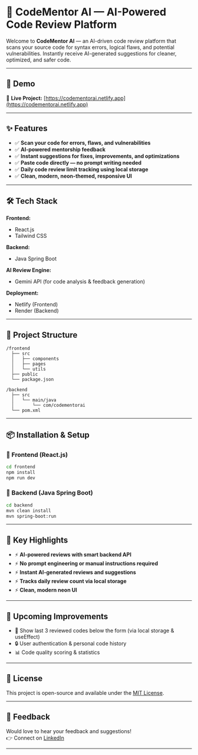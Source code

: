 
# 🚀 CodeMentor AI — AI-Powered Code Review Platform

Welcome to **CodeMentor AI** — an AI-driven code review platform that scans your source code for syntax errors, logical flaws, and potential vulnerabilities. Instantly receive AI-generated suggestions for cleaner, optimized, and safer code.

---

## 📸 Demo

🔗 **Live Project:** [https://codementorai.netlify.app](https://codementorai.netlify.app)

---

## ✨ Features

- ✅ **Scan your code for errors, flaws, and vulnerabilities**
- ✅ **AI-powered mentorship feedback**
- ✅ **Instant suggestions for fixes, improvements, and optimizations**
- ✅ **Paste code directly — no prompt writing needed**
- ✅ **Daily code review limit tracking using local storage**
- ✅ **Clean, modern, neon-themed, responsive UI**

---

## 🛠️ Tech Stack

**Frontend:**
- React.js
- Tailwind CSS

**Backend:**
- Java Spring Boot

**AI Review Engine:**
- Gemini API (for code analysis & feedback generation)

**Deployment:**
- Netlify (Frontend)
- Render (Backend)

---

## 📂 Project Structure

```
/frontend
  ├── src
  │   ├── components
  │   ├── pages
  │   └── utils
  ├── public
  └── package.json

/backend
  ├── src
  │   └── main/java
  │       └── com/codementorai
  └── pom.xml
```

---

## 📦 Installation & Setup

### 📍 Frontend (React.js)

```bash
cd frontend
npm install
npm run dev
```

### 📍 Backend (Java Spring Boot)

```bash
cd backend
mvn clean install
mvn spring-boot:run
```

---

## 🌟 Key Highlights

- ⚡ **AI-powered reviews with smart backend API**
- ⚡ **No prompt engineering or manual instructions required**
- ⚡ **Instant AI-generated reviews and suggestions**
- ⚡ **Tracks daily review count via local storage**
- ⚡ **Clean, modern neon UI**

---

## 📌 Upcoming Improvements

- 🚀 Show last 3 reviewed codes below the form (via local storage & useEffect)
- 🔒 User authentication & personal code history
- 📊 Code quality scoring & statistics
---

## 📃 License

This project is open-source and available under the [MIT License](LICENSE).

---

## 🙌 Feedback

Would love to hear your feedback and suggestions!  
👉 Connect on [LinkedIn](https://www.linkedin.com/in/hardik-baviskar22)

---

